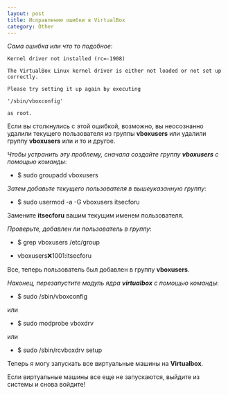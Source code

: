 ```yaml
---
layout: post
title: Исправление ошибки в VirtualBox
category: Other
---
```


*Сама ошибка или что то подобное*:

    Kernel driver not installed (rc=-1908)

    The VirtualBox Linux kernel driver is either not loaded or not set up correctly. 

    Please try setting it up again by executing

    '/sbin/vboxconfig'

    as root.

Если вы столкнулись с этой ошибкой, возможно, вы неосознанно удалили текущего пользователя из группы **vboxusers** или удалили группу **vboxusers** или и то и другое.

*Чтобы устранить эту проблему, сначала создайте группу **vboxusers** с помощью команды*:

- $ sudo groupadd vboxusers

*Затем добавьте текущего пользователя в вышеуказанную группу*:

- $ sudo usermod -a -G vboxusers itsecforu

Замените **itsecforu** вашим текущим именем пользователя.

*Проверьте, добавлен ли пользователь в группу*:

- $ grep vboxusers /etc/group

- vboxusers:x:1001:itsecforu

Все, теперь пользователь был добавлен в группу **vboxusers**.

*Наконец, перезапустите модуль ядра **virtualbox** с помощью команды*:

- $ sudo /sbin/vboxconfig

или

- $ sudo modprobe vboxdrv

или

- $ sudo /sbin/rcvboxdrv setup

Теперь я могу запускать все виртуальные машины на **Virtualbox**.

Если виртуальные машины все еще не запускаются, выйдите из системы и снова войдите!
